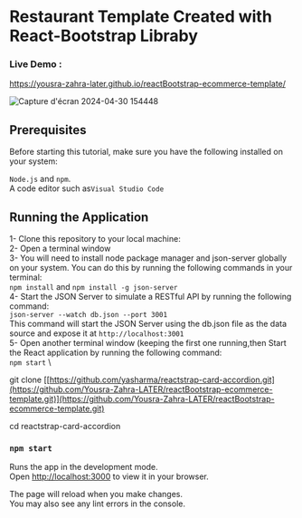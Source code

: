 # Restaurant Template Created with React-Bootstrap Libraby


### Live Demo :
https://yousra-zahra-later.github.io/reactBootstrap-ecommerce-template/


![Capture d'écran 2024-04-30 154448](https://github.com/Yousra-Zahra-LATER/reactBootstrap-ecommerce-template/assets/138157165/d998a6f9-7078-491c-aa86-d89c6bf58248)

## Prerequisites
Before starting this tutorial, make sure you have the following installed on your system:

`Node.js` and `npm`.\
A code editor such as`Visual Studio Code` 

## Running the Application
1- Clone this repository to your local machine: \
2- Open a terminal window \
3- You will need to install node package manager and json-server globally on your system. You can do this by running the following commands in your terminal: \
`npm install` and  `npm install -g json-server` \
4- Start the JSON Server to simulate a RESTful API by running the following command:\
`json-server --watch db.json --port 3001`\
This command will start the JSON Server using the db.json file as the data source and expose it at `http://localhost:3001`\
5- Open another terminal window (keeping the first one running,then Start the React application by running the following command: \
 `npm start` \
 

git clone [[https://github.com/yasharma/reactstrap-card-accordion.git](https://github.com/Yousra-Zahra-LATER/reactBootstrap-ecommerce-template.git)](https://github.com/Yousra-Zahra-LATER/reactBootstrap-ecommerce-template.git)


cd reactstrap-card-accordion

### `npm start`

Runs the app in the development mode.\
Open [http://localhost:3000](http://localhost:3000) to view it in your browser.

The page will reload when you make changes.\
You may also see any lint errors in the console.


